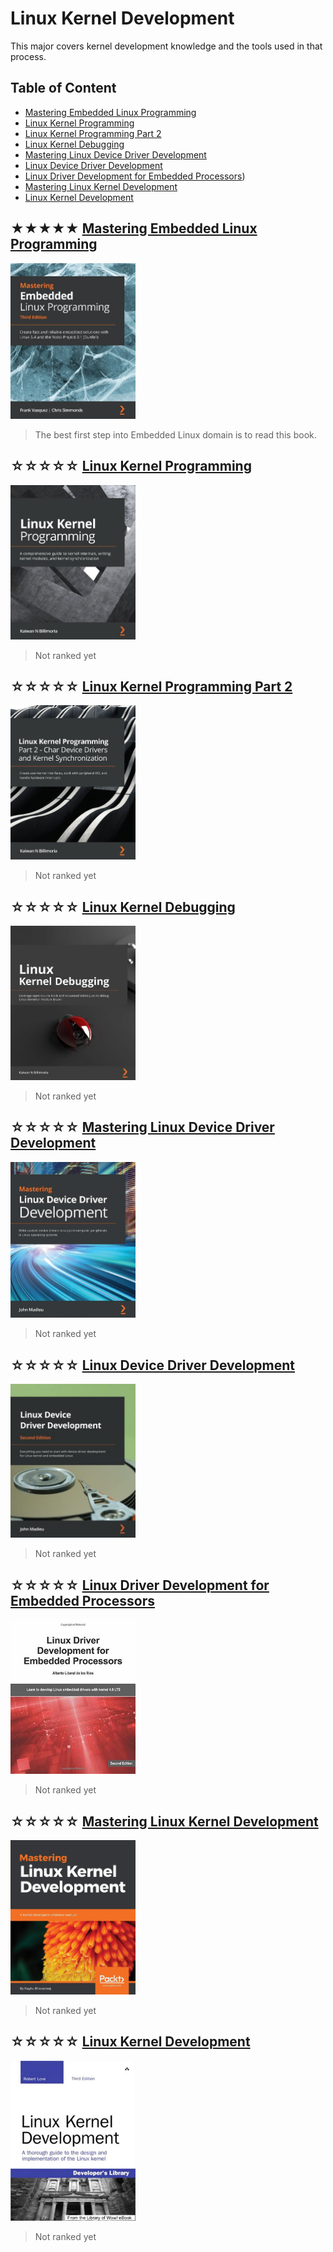 # Linux Kernel Development

This major covers kernel development knowledge
and the tools used in that process.

## Table of Content

* [Mastering Embedded Linux Programming](#-mastering-embedded-linux-programming)
* [Linux Kernel Programming](#-linux-kernel-programming)
* [Linux Kernel Programming Part 2](#-linux-kernel-programming-part-2)
* [Linux Kernel Debugging](#-linux-kernel-debugging)
* [Mastering Linux Device Driver Development](#-mastering-linux-device-driver-development)
* [Linux Device Driver Development](#-linux-device-driver-development)
* [Linux Driver Development for Embedded Processors](#-linux-device-development-for-embedded-processors))
* [Mastering Linux Kernel Development](#-mastering-linux-kernel-development)
* [Linux Kernel Development](#-linux-kernel-development)

## ★★★★★ [Mastering Embedded Linux Programming](books/9781789530384.md)
<img alt="Mastering Embedded Linux Programming" src="covers/9781789530384.jpg" width="200"/>

> The best first step into Embedded Linux domain is to read this book.

## ☆☆☆☆☆ [Linux Kernel Programming](books/9781789953435.md)
<img alt="Linux Kernel Programming" src="covers/9781789953435.jpg" width="200"/>

> Not ranked yet

## ☆☆☆☆☆ [Linux Kernel Programming Part 2](books/9781801079518.md)
<img alt="Linux Kernel Programming Part 2" src="covers/9781801079518.jpg" width="200"/>

> Not ranked yet

## ☆☆☆☆☆ [Linux Kernel Debugging](books/9781801075039.md)
<img alt="Linux Kernel Debugging" src="covers/9781801075039.jpg" width="200"/>

> Not ranked yet

## ☆☆☆☆☆ [Mastering Linux Device Driver Development](books/9781789342208.md)
<img alt="Mastering Linux Device Driver Development" src="covers/9781789342208.jpg" width="200"/>

> Not ranked yet

## ☆☆☆☆☆ [Linux Device Driver Development](books/9781803240060.md)
<img alt="Linux Device Driver Development" src="covers/9781803240060.jpg" width="200"/>

> Not ranked yet

## ☆☆☆☆☆ [Linux Driver Development for Embedded Processors](books/9781729321829.md)
<img alt="Linux Driver Development for Embedded Processors" src="covers/9781729321829.jpg" width="200"/>

> Not ranked yet

## ☆☆☆☆☆ [Mastering Linux Kernel Development](books/9781785883057.md)
<img alt="Mastering Linux Kernel Development" src="covers/9781785883057.jpg" width="200"/>

> Not ranked yet

## ☆☆☆☆☆ [Linux Kernel Development](books/9780672329463.md)
<img alt="Linux Kernel Development" src="covers/9780672329463.jpg" width="200"/>

> Not ranked yet
